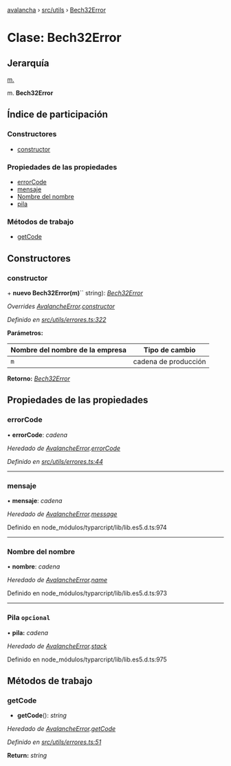 [avalancha](../README.md) › [src/utils](../modules/src_utils.md) › [Bech32Error](src_utils.bech32error.md)

# Clase: Bech32Error

## Jerarquía

[m.](src_utils.avalancheerror.md)

m. **Bech32Error**

## Índice de participación

### Constructores

* [constructor](src_utils.bech32error.md#constructor)

### Propiedades de las propiedades

* [errorCode](src_utils.bech32error.md#errorcode)
* [mensaje](src_utils.bech32error.md#message)
* [Nombre del nombre](src_utils.bech32error.md#name)
* [pila](src_utils.bech32error.md#optional-stack)

### Métodos de trabajo

* [getCode](src_utils.bech32error.md#getcode)

## Constructores

### constructor

\+ **nuevo Bech32Error(m)**`` string): *[Bech32Error](src_utils.bech32error.md)*

*Overrides [AvalancheError](src_utils.avalancheerror.md).[constructor](src_utils.avalancheerror.md#constructor)*

*Definido en [src/utils/errores.ts:322](https://github.com/ava-labs/avalanchejs/blob/ae78dee/src/utils/errors.ts#L322)*

**Parámetros:**

| Nombre del nombre de la empresa | Tipo de cambio |
------ | ------ |
| `m` | cadena de producción |

**Retorno:** *[Bech32Error](src_utils.bech32error.md)*

## Propiedades de las propiedades

### errorCode

• **errorCode**: *cadena*

*Heredado de [AvalancheError](src_utils.avalancheerror.md).[errorCode](src_utils.avalancheerror.md#errorcode)*

*Definido en [src/utils/errores.ts:44](https://github.com/ava-labs/avalanchejs/blob/ae78dee/src/utils/errors.ts#L44)*

___

### mensaje

• **mensaje**: *cadena*

*Heredado de [AvalancheError](src_utils.avalancheerror.md).[message](src_utils.avalancheerror.md#message)*

Definido en node_módulos/typarcript/lib/lib.es5.d.ts:974

___

### Nombre del nombre

• **nombre**: *cadena*

*Heredado de [AvalancheError](src_utils.avalancheerror.md).[name](src_utils.avalancheerror.md#name)*

Definido en node_módulos/typarcript/lib/lib.es5.d.ts:973

___

### Pila `opcional`

• **pila:** *cadena*

*Heredado de [AvalancheError](src_utils.avalancheerror.md).[stack](src_utils.avalancheerror.md#optional-stack)*

Definido en node_módulos/typarcript/lib/lib.es5.d.ts:975

## Métodos de trabajo

### getCode

- **getCode**(): *string*

*Heredado de [AvalancheError](src_utils.avalancheerror.md).[getCode](src_utils.avalancheerror.md#getcode)*

*Definido en [src/utils/errores.ts:51](https://github.com/ava-labs/avalanchejs/blob/ae78dee/src/utils/errors.ts#L51)*

**Return:** *string*
